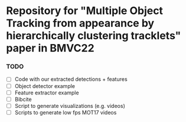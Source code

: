 # Repository for "Multiple Object Tracking from appearance by hierarchically clustering tracklets" paper in BMVC22

### TODO
- [ ] Code with our extracted detections + features
- [ ] Object detector example
- [ ] Feature extractor example
- [ ] Bibcite
- [ ] Script to generate visualizations (e.g. videos)
- [ ] Scripts to generate low fps MOT17 videos
